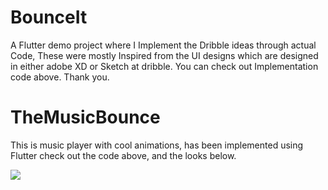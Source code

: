 # BounceIt

A Flutter demo project where I Implement the Dribble ideas through actual Code, These were mostly Inspired from the UI designs which are designed in either adobe XD or Sketch at dribble.
You can check out Implementation code above. Thank you.

# TheMusicBounce
This is music player with cool animations, has been implemented using Flutter check out the code above, and the looks below.

![](https://github.com/iamyadunandan/BounceIt/blob/master/output2.webp)


